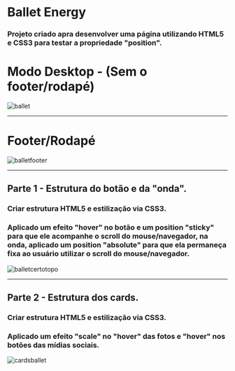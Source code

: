# Ballet Energy

### Projeto criado apra desenvolver uma página utilizando HTML5 e CSS3 para testar a propriedade "position".

# Modo Desktop - (Sem o footer/rodapé)

![ballet](https://user-images.githubusercontent.com/115199808/213890112-0e09aa85-23b3-486e-b700-08948e56fc31.jpg)

<hr>

# Footer/Rodapé

![balletfooter](https://user-images.githubusercontent.com/115199808/213890393-905288af-ed27-4283-98dd-d36a5df6dc38.gif)

<hr> 

## Parte 1 - Estrutura do botão e da "onda".

### Criar estrutura HTML5 e estilização via CSS3. 
### Aplicado um efeito "hover" no botão e um position "sticky" para que ele acompanhe o scroll do mouse/navegador, na onda, aplicado um position "absolute" para que ela permaneça fixa ao usuário utilizar o scroll do mouse/navegador.

![balletcertotopo](https://user-images.githubusercontent.com/115199808/213892816-a360fdff-53e2-43cf-9873-4e4473d9db28.gif)

<hr>

## Parte 2 - Estrutura dos cards.

### Criar estrutura HTML5 e estilização via CSS3.
### Aplicado um efeito "scale" no "hover" das fotos e "hover" nos botões das mídias sociais.

![cardsballet](https://user-images.githubusercontent.com/115199808/213893927-5e7d6f4c-9c23-46bc-ba8e-8ee857aec326.gif)


